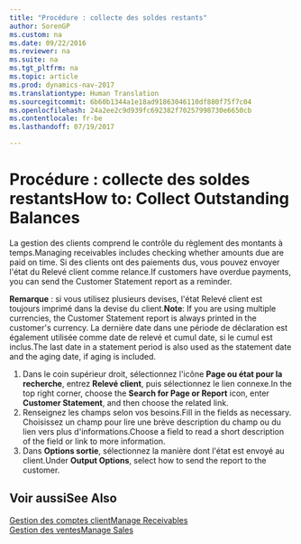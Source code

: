 ```yaml
---
title: "Procédure : collecte des soldes restants"
author: SorenGP
ms.custom: na
ms.date: 09/22/2016
ms.reviewer: na
ms.suite: na
ms.tgt_pltfrm: na
ms.topic: article
ms.prod: dynamics-nav-2017
ms.translationtype: Human Translation
ms.sourcegitcommit: 6b60b1344a1e18ad91863046110df880f75f7c04
ms.openlocfilehash: 24a2ee2c9d939fc692382f70257998730e6650cb
ms.contentlocale: fr-be
ms.lasthandoff: 07/19/2017

---
```


# <a name="how-to-collect-outstanding-balances"></a><span data-ttu-id="98166-102">Procédure : collecte des soldes restants</span><span class="sxs-lookup"><span data-stu-id="98166-102">How to: Collect Outstanding Balances</span></span>
<span data-ttu-id="98166-103">La gestion des clients comprend le contrôle du règlement des montants à temps.</span><span class="sxs-lookup"><span data-stu-id="98166-103">Managing receivables includes checking whether amounts due are paid on time.</span></span> <span data-ttu-id="98166-104">Si des clients ont des paiements dus, vous pouvez envoyer l'état du Relevé client comme relance.</span><span class="sxs-lookup"><span data-stu-id="98166-104">If customers have overdue payments, you can send the Customer Statement report as a reminder.</span></span>

<span data-ttu-id="98166-105">**Remarque** : si vous utilisez plusieurs devises, l'état Relevé client est toujours imprimé dans la devise du client.</span><span class="sxs-lookup"><span data-stu-id="98166-105">**Note**: If you are using multiple currencies, the Customer Statement report is always printed in the customer's currency.</span></span> <span data-ttu-id="98166-106">La dernière date dans une période de déclaration est également utilisée comme date de relevé et cumul date, si le cumul est inclus.</span><span class="sxs-lookup"><span data-stu-id="98166-106">The last date in a statement period is also used as the statement date and the aging date, if aging is included.</span></span>

1. <span data-ttu-id="98166-107">Dans le coin supérieur droit, sélectionnez l'icône **Page ou état pour la recherche**, entrez **Relevé client**, puis sélectionnez le lien connexe.</span><span class="sxs-lookup"><span data-stu-id="98166-107">In the top right corner, choose the **Search for Page or Report** icon, enter **Customer Statement**, and then choose the related link.</span></span>
2. <span data-ttu-id="98166-108">Renseignez les champs selon vos besoins.</span><span class="sxs-lookup"><span data-stu-id="98166-108">Fill in the fields as necessary.</span></span> <span data-ttu-id="98166-109">Choisissez un champ pour lire une brève description du champ ou du lien vers plus d'informations.</span><span class="sxs-lookup"><span data-stu-id="98166-109">Choose a field to read a short description of the field or link to more information.</span></span>
3. <span data-ttu-id="98166-110">Dans **Options sortie**, sélectionnez la manière dont l'état est envoyé au client.</span><span class="sxs-lookup"><span data-stu-id="98166-110">Under **Output Options**, select how to send the report to the customer.</span></span>

## <a name="see-also"></a><span data-ttu-id="98166-111">Voir aussi</span><span class="sxs-lookup"><span data-stu-id="98166-111">See Also</span></span>
[<span data-ttu-id="98166-112">Gestion des comptes client</span><span class="sxs-lookup"><span data-stu-id="98166-112">Manage Receivables</span></span>](receivables-manage-receivables.md)  
[<span data-ttu-id="98166-113">Gestion des ventes</span><span class="sxs-lookup"><span data-stu-id="98166-113">Manage Sales</span></span>](sales-manage-sales.md)

